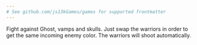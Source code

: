 ```yaml
---
# See github.com/js13kGames/games for supported frontmatter
---
```

Fight against Ghost, vamps and skulls. Just swap the warriors in order to get the same incoming enemy color. The warriors will shoot automatically.